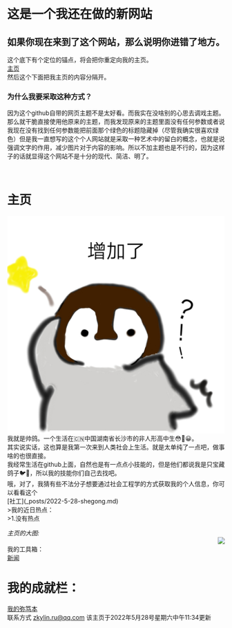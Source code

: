 # 这是一个我还在做的新网站 

## 如果你现在来到了这个网站，那么说明你进错了地方。
 这个底下有个定位的锚点，将会把你重定向我的主页。 <br/>
[主页](#主页) <br/>
然后这个下面把我主页的内容分隔开。 <br/>

### 为什么我要采取这种方式？
因为这个github自带的网页主题不是太好看。而我实在没啥别的心思去调戏主题。那么就干脆直接使用他原来的主题，而我发现原来的主题里面没有任何参数或者说我现在没有找到任何参数能把前面那个绿色的标题隐藏掉（尽管我确实很喜欢绿色）但是我一直想写的这个个人网站就是采取一种艺术中的留白的概念，也就是说强调文字的作用，减少图片对于内容的影响。所以不加主题也是不行的，因为这样子的话就显得这个网站不是十分的现代、简洁、明了。

&nbsp;
&nbsp;
&nbsp;
&nbsp;
&nbsp;
&nbsp;

# 主页

<img align="left" src="https://raw.githubusercontent.com/Zhouseeie/my-profiles/main/profile%20photo/Image%20classification/Zhouseeie.jpg" style="zoom:50%"/>
我就是帅鸽。一个生活在🇨🇳中国湖南省长沙市的非人形高中生😳🤭😀。<br/>其实说实话，这也算是我第一次来到人类社会上生活。就是太单纯了一点吧，做事啥的也很直接。<br/>
我经常生活在github上面，自然也是有一点点小技能的，但是他们都说我是只宝藏鸽子🐦🦆，所以我的技能你们自己去找吧。<br/> 哦，对了，我猜有些不法分子想要通过社会工程学的方式获取我的个人信息，你可以看看这个 <br/>
[社工](_posts/2022-5-28-shegong.md) <br/>
>我的近日热点： <br/>
>1.没有热点 <br/>

*主页的大图:* <br/>
<img align="right" src="_posts/photos/1.jpg"/> <br/>
我的工具箱： <br/>
[新闻](tophub.today "新闻") <br/>
# 我的成就栏：
[我的弥笃本](_posts/2022-5-28-midu.md "弥笃") <br/>
联系方式 zkylin.ru@qq.com
该主页于2022年5月28号星期六中午11:34更新
